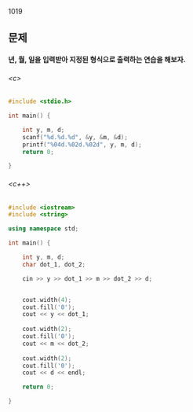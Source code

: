 1019
## 문제
#### 년, 월, 일을 입력받아 지정된 형식으로 출력하는 연습을 해보자.

###### \<c\>
```c
#include <stdio.h>

int main() {

	int y, m, d;
	scanf("%d.%d.%d", &y, &m, &d);
	printf("%04d.%02d.%02d", y, m, d);
	return 0;

}
```

###### \<c++\>
```c++
#include <iostream>
#include <string>

using namespace std;

int main() {

	int y, m, d;
	char dot_1, dot_2;

	cin >> y >> dot_1 >> m >> dot_2 >> d;


	cout.width(4);
	cout.fill('0');
	cout << y << dot_1;
	
	cout.width(2);
	cout.fill('0');
	cout << m << dot_2;
	
	cout.width(2);
	cout.fill('0');
	cout << d << endl;

	return 0;

}
```
